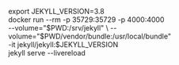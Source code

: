 export JEKYLL_VERSION=3.8                                     
docker run --rm -p 35729:35729 -p 4000:4000\
  --volume="$PWD:/srv/jekyll" \
  --volume="$PWD/vendor/bundle:/usr/local/bundle" \
  -it jekyll/jekyll:$JEKYLL_VERSION \
  jekyll serve --livereload

  